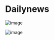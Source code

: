 # Dailynews




![image](https://github.com/Elbina-Paudel/News_app/assets/120787628/a09e43cc-f5b1-4ed2-9bec-6a0aca00ae7f)

![image](https://github.com/Elbina-Paudel/News_app/assets/120787628/a31c9df8-95e4-4d04-95d5-ffd66f861219)









